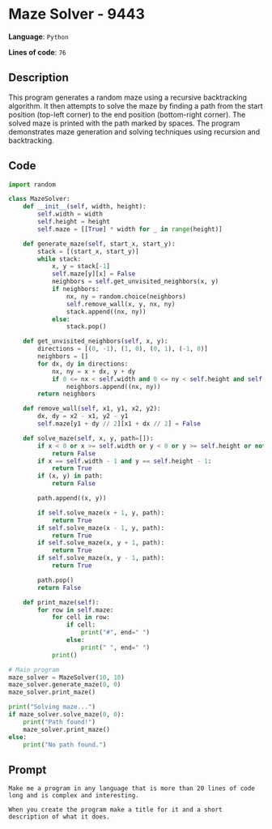 # Maze Solver - 9443

**Language**: `Python`

**Lines of code**: `76`

## Description

This program generates a random maze using a recursive backtracking algorithm. It then attempts to solve the maze by finding a path from the start position (top-left corner) to the end position (bottom-right corner). The solved maze is printed with the path marked by spaces. The program demonstrates maze generation and solving techniques using recursion and backtracking.

## Code

``` Python
import random

class MazeSolver:
    def __init__(self, width, height):
        self.width = width
        self.height = height
        self.maze = [[True] * width for _ in range(height)]

    def generate_maze(self, start_x, start_y):
        stack = [(start_x, start_y)]
        while stack:
            x, y = stack[-1]
            self.maze[y][x] = False
            neighbors = self.get_unvisited_neighbors(x, y)
            if neighbors:
                nx, ny = random.choice(neighbors)
                self.remove_wall(x, y, nx, ny)
                stack.append((nx, ny))
            else:
                stack.pop()

    def get_unvisited_neighbors(self, x, y):
        directions = [(0, -1), (1, 0), (0, 1), (-1, 0)]
        neighbors = []
        for dx, dy in directions:
            nx, ny = x + dx, y + dy
            if 0 <= nx < self.width and 0 <= ny < self.height and self.maze[ny][nx]:
                neighbors.append((nx, ny))
        return neighbors

    def remove_wall(self, x1, y1, x2, y2):
        dx, dy = x2 - x1, y2 - y1
        self.maze[y1 + dy // 2][x1 + dx // 2] = False

    def solve_maze(self, x, y, path=[]):
        if x < 0 or x >= self.width or y < 0 or y >= self.height or not self.maze[y][x]:
            return False
        if x == self.width - 1 and y == self.height - 1:
            return True
        if (x, y) in path:
            return False

        path.append((x, y))

        if self.solve_maze(x + 1, y, path):
            return True
        if self.solve_maze(x - 1, y, path):
            return True
        if self.solve_maze(x, y + 1, path):
            return True
        if self.solve_maze(x, y - 1, path):
            return True

        path.pop()
        return False

    def print_maze(self):
        for row in self.maze:
            for cell in row:
                if cell:
                    print("#", end=" ")
                else:
                    print(" ", end=" ")
            print()

# Main program
maze_solver = MazeSolver(10, 10)
maze_solver.generate_maze(0, 0)
maze_solver.print_maze()

print("Solving maze...")
if maze_solver.solve_maze(0, 0):
    print("Path found!")
    maze_solver.print_maze()
else:
    print("No path found.")

```

## Prompt

```
Make me a program in any language that is more than 20 lines of code long and is complex and interesting.

When you create the program make a title for it and a short description of what it does.
```